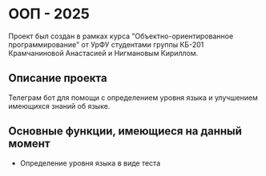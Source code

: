 # ООП - 2025
Проект был создан в рамках курса "Объектно-ориентированное программирование" от УрФУ студентами группы КБ-201 Крамчаниновой Анастасией и Нигмановым Кириллом.
## Описание проекта
Телеграм бот для помощи с определением уровня языка и улучшением имеющихся знаний об языке.
## Основные функции, имеющиеся на данный момент
- Определение уровня языка в виде теста
